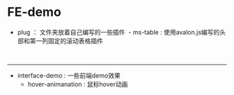 # FE-demo

* plug ： 文件夹放着自己编写的一些插件
  - ms-table : 使用avalon.js编写的头部和第一列固定的滚动表格插件
  
  
******


* interface-demo : 一些前端demo效果
  - hover-animanation : 鼠标hover动画
